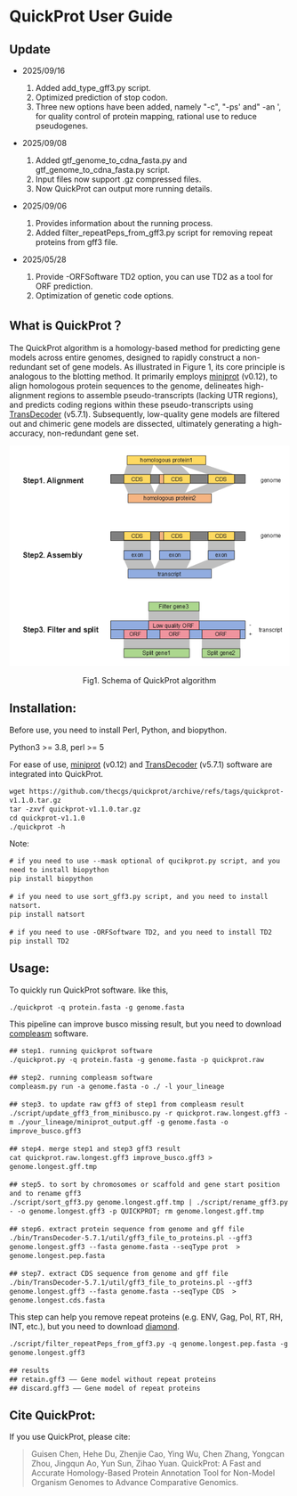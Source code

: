 

# QuickProt User Guide

## Update

- 2025/09/16
  1. Added add_type_gff3.py script.
  2. Optimized prediction of stop codon.
  3. Three new options have been added, namely "-c", "-ps' and" -an ', for quality control of protein mapping, rational use to reduce pseudogenes.

- 2025/09/08
  1.  Added gtf_genome_to_cdna_fasta.py and gtf_genome_to_cdna_fasta.py script.
  2. Input files now support .gz compressed files.
  3. Now QuickProt can output more running details.

- 2025/09/06
  1. Provides information about the running process.
  2. Added filter_repeatPeps_from_gff3.py script for removing repeat proteins from gff3 file.
- 2025/05/28
  1. Provide -ORFSoftware TD2 option, you can use TD2 as a tool for ORF prediction.
  2. Optimization of genetic code options.

##  What is QuickProt？

The QuickProt algorithm is a homology-based method for predicting gene models across entire genomes, designed to rapidly construct a non-redundant set of gene models. As illustrated in Figure 1, its core principle is analogous to the blotting method. It primarily employs [miniprot](https://github.com/lh3/miniprot/) (v0.12), to align homologous protein sequences to the genome, delineates high-alignment regions to assemble pseudo-transcripts (lacking UTR regions), and predicts coding regions within these pseudo-transcripts using [TransDecoder](https://github.com/TransDecoder/TransDecoder) (v5.7.1). Subsequently, low-quality gene models are filtered out and chimeric gene models are dissected, ultimately generating a high-accuracy, non-redundant gene set.

![Schema of quickprot algorithm](./docs/Schema_of_quickprot_algorithm.png#pic_center)

<center>Fig1. Schema of QuickProt algorithm</center>


## Installation:

Before use, you need to install Perl, Python, and biopython.

Python3 >= 3.8, perl >= 5 

For ease of use, [miniprot](https://github.com/lh3/miniprot/) (v0.12) and  [TransDecoder](https://github.com/TransDecoder/TransDecoder) (v5.7.1)  software are integrated into QuickProt.

```
wget https://github.com/thecgs/quickprot/archive/refs/tags/quickprot-v1.1.0.tar.gz
tar -zxvf quickprot-v1.1.0.tar.gz
cd quickprot-v1.1.0
./quickprot -h
```

Note:

```
# if you need to use --mask optional of qucikprot.py script, and you need to install biopython
pip install biopython

# if you need to use sort_gff3.py script, and you need to install natsort.
pip install natsort

# if you need to use -ORFSoftware TD2, and you need to install TD2
pip install TD2
```

## Usage:

To  quickly  run QuickProt software. like this, 

```
./quickprot -q protein.fasta -g genome.fasta
```

This pipeline can improve busco missing result, but you need to download [compleasm](https://github.com/huangnengCSU/compleasm) software.

```
## step1. running quickprot software
./quickprot.py -q protein.fasta -g genome.fasta -p quickprot.raw

## step2. running compleasm software
compleasm.py run -a genome.fasta -o ./ -l your_lineage

## step3. to update raw gff3 of step1 from compleasm result
./script/update_gff3_from_minibusco.py -r quickprot.raw.longest.gff3 -m ./your_lineage/miniprot_output.gff -g genome.fasta -o improve_busco.gff3

## step4. merge step1 and step3 gff3 result
cat quickprot.raw.longest.gff3 improve_busco.gff3 > genome.longest.gff.tmp

## step5. to sort by chromosomes or scaffold and gene start position and to rename gff3
./script/sort_gff3.py genome.longest.gff.tmp | ./script/rename_gff3.py - -o genome.longest.gff3 -p QUICKPROT; rm genome.longest.gff.tmp

## step6. extract protein sequence from genome and gff file
./bin/TransDecoder-5.7.1/util/gff3_file_to_proteins.pl --gff3 genome.longest.gff3 --fasta genome.fasta --seqType prot  > genome.longest.pep.fasta

## step7. extract CDS sequence from genome and gff file
./bin/TransDecoder-5.7.1/util/gff3_file_to_proteins.pl --gff3 genome.longest.gff3 --fasta genome.fasta --seqType CDS  > genome.longest.cds.fasta
```

This step can help you remove repeat proteins (e.g. ENV, Gag, Pol, RT, RH, INT, etc.), but you need to download [diamond](https://github.com/bbuchfink/diamond).

```
./script/filter_repeatPeps_from_gff3.py -q genome.longest.pep.fasta -g genome.longest.gff3

## results
## retain.gff3 —— Gene model without repeat proteins
## discard.gff3 —— Gene model of repeat proteins
```

## Cite QuickProt:

If you use QuickProt, please cite:

> Guisen Chen, Hehe Du, Zhenjie Cao, Ying Wu, Chen Zhang, Yongcan Zhou, Jingqun Ao, Yun Sun, Zihao Yuan. QuickProt: A Fast and Accurate Homology-Based Protein Annotation Tool for Non-Model Organism Genomes to Advance Comparative Genomics.


